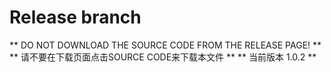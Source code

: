 # Release branch
** DO NOT DOWNLOAD THE SOURCE CODE FROM THE RELEASE PAGE! **  
** 请不要在下载页面点击SOURCE CODE来下载本文件 **
** 当前版本 1.0.2 **
